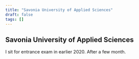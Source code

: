 ```yaml
---
title: "Savonia University of Applied Sciences"
draft: false
tags: []
---
```



## Savonia University of Applied Sciences

I sit for entrance exam in earlier 2020. After a few month.